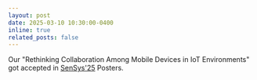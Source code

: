 ```yaml
---
layout: post
date: 2025-03-10 10:30:00-0400
inline: true
related_posts: false
---
```


Our "Rethinking Collaboration Among Mobile Devices in IoT Environments"  got accepted in [SenSys'25](https://sensys.acm.org/2025/) Posters.